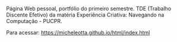 Página Web pessoal, portfólio do primeiro semestre. TDE (Trabalho Discente Efetivo) da matéria Experiência Criativa: Navegando na Computação - PUCPR. 

Para acessar: https://micheleotta.github.io/html/index.html

